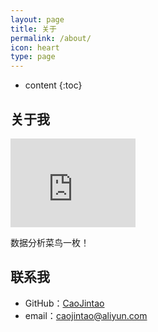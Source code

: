 ```yaml
---
layout: page
title: 关于
permalink: /about/
icon: heart
type: page
---
```


* content
{:toc}

## 关于我

<iframe src="https://githubbadge.appspot.com/gaohaoyang?s=1" style="border: 0;height: 142px;width: 200px;overflow: hidden;" frameBorder="0"></iframe>

数据分析菜鸟一枚！

## 联系我

* GitHub：[CaoJintao](https://github.com/chenchen7024)
* email：caojintao@aliyun.com
